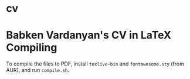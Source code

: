 cv
==
Babken Vardanyan's CV in LaTeX
Compiling
==
To compile the files to PDF, install `texlive-bin` and `fontawesome.sty` (from AUR), and run `compile.sh`.
